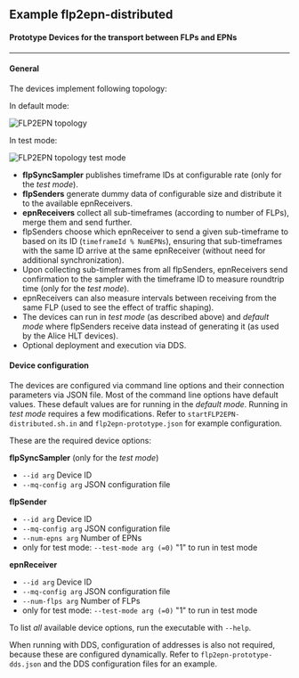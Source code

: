 <!-- doxy
\page refExamplesflp2epn-distributed Example flp2epn-distributed
/doxy -->

## Example flp2epn-distributed

#### Prototype Devices for the transport between FLPs and EPNs
--------------------------------------------------------------

#### General

The devices implement following topology: 

In default mode:

![FLP2EPN topology](../../docs/images/flp2epn-distributed.png?raw=true "FLP2EPN topology")

In test mode:

![FLP2EPN topology test mode](../../docs/images/flp2epn-distributed-test-mode.png?raw=true "FLP2EPN topology in test mode")

- **flpSyncSampler** publishes timeframe IDs at configurable rate (only for the *test mode*).
- **flpSenders** generate dummy data of configurable size and distribute it to the available epnReceivers.
- **epnReceivers** collect all sub-timeframes (according to number of FLPs), merge them and send further.
- flpSenders choose which epnReceiver to send a given sub-timeframe to based on its ID (`timeframeId % NumEPNs`), ensuring that sub-timeframes with the same ID arrive at the same epnReceiver (without need for additional synchronization).
- Upon collecting sub-timeframes from all flpSenders, epnReceivers send confirmation to the sampler with the timeframe ID to measure roundtrip time (only for the *test mode*).
- epnReceivers can also measure intervals between receiving from the same FLP (used to see the effect of traffic shaping).
- The devices can run in *test mode* (as described above) and *default mode* where flpSenders receive data instead of generating it (as used by the Alice HLT devices).
- Optional deployment and execution via DDS.

#### Device configuration

The devices are configured via command line options and their connection parameters via JSON file. Most of the command line options have default values. These default values are for running in the *default mode*. Running in *test mode* requires a few modifications. Refer to `startFLP2EPN-distributed.sh.in` and `flp2epn-prototype.json` for example configuration.

These are the required device options:

**flpSyncSampler** (only for the *test mode*)

 - `--id arg`               Device ID
 - `--mq-config arg`        JSON configuration file

**flpSender**

 - `--id arg`               Device ID
 - `--mq-config arg`        JSON configuration file
 - `--num-epns arg`         Number of EPNs
 - only for test mode: `--test-mode arg (=0)`               "1" to run in test mode

**epnReceiver**

 - `--id arg`               Device ID
 - `--mq-config arg`        JSON configuration file
 - `--num-flps arg`         Number of FLPs
 - only for test mode: `--test-mode arg (=0)`               "1" to run in test mode

To list *all* available device options, run the executable with `--help`.

When running with DDS, configuration of addresses is also not required, because these are configured dynamically. Refer to `flp2epn-prototype-dds.json` and the DDS configuration files for an example.
